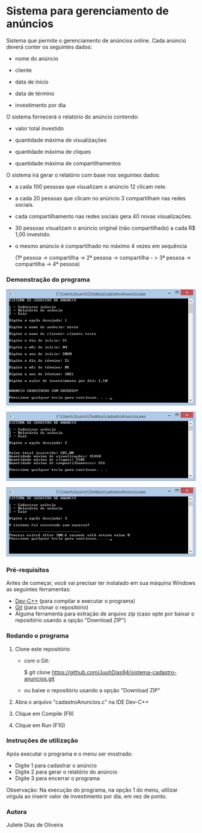 # Sistema para gerenciamento de anúncios

Sistema que permite o gerenciamento de anúncios online. Cada anúncio deverá conter os seguintes dados:

- nome do anúncio

- cliente

- data de início

- data de término

- investimento por dia

  

O sistema fornecerá o relatório do anúncio contendo:

- valor total investido

- quantidade máxima de visualizações

- quantidade máxima de cliques

- quantidade máxima de compartilhamentos



O sistema irá gerar o relatório com base nos seguintes dados:

- a cada 100 pessoas que visualizam o anúncio 12 clicam nele.

- a cada 20 pessoas que clicam no anúncio 3 compartilham nas redes sociais.

- cada compartilhamento nas redes sociais gera 40 novas visualizações.

- 30 pessoas visualizam o anúncio original (não compartilhado) a cada R$ 1,00 investido.

- o mesmo anúncio é compartilhado no máximo 4 vezes em sequência

  (1ª pessoa -> compartilha -> 2ª pessoa -> compartilha - > 3ª pessoa -> compartilha -> 4ª pessoa)



### Demonstração do programa

![Cadastrar anúncio](assets/cadastrarAnuncio.jpg)

![Relatório do anúncio](assets/relatorioAnuncio.jpg)

![Encerrar sistema](assets/encerrarSistema.jpg)



### Pré-requisitos

Antes de começar, você vai precisar ter instalado em sua máquina Windows as seguintes ferramentas:

- [Dev-C++](https://sourceforge.net/projects/orwelldevcpp/) (para compilar e executar o programa) 
- [Git](https://git-scm.com/) (para clonar o repositório)
- Alguma ferramenta para extração de arquivo zip (caso opte por baixar o repositório usando a opção "Download ZIP")



### Rodando o programa

1. Clone este repositório

   - com o Git:

     $ git clone https://github.com/JuuhDias94/sistema-cadastro-anuncios.git

   - ou baixe o repositório usando a opção "Download ZIP"

2. Abra o arquivo "cadastroAnuncios.c" na IDE Dev-C++

3. Clique em Compile (F9)

4. Clique em Run (F10)



### Instruções de utilização

Após executar o programa e o menu ser mostrado:

- Digite 1 para cadastrar o anúncio
- Digite 2 para gerar o relatório do anúncio
- Digite 3 para encerrar o programa

Observação: Na execução do programa, na opção 1 do menu, utilizar vírgula ao inserir valor de investimento por dia, em vez de ponto.



### Autora

Juliete Dias de Oliveira
